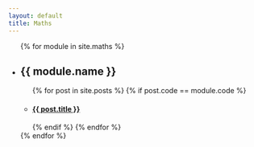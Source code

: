```yaml
---
layout: default
title: Maths
---
```


<ul>
  {% for module in site.maths %}
    <li>
      <h2>{{ module.name }}</h2>
        <ul>
          {% for post in site.posts %}
            {% if post.code == module.code %}
              <li>
                <h4><a href="{{ post.url }}">{{ post.title }} </a></h4>
              </li>
            {% endif %}
          {% endfor %}
        </ul>
    </li>
  {% endfor %}
</ul>